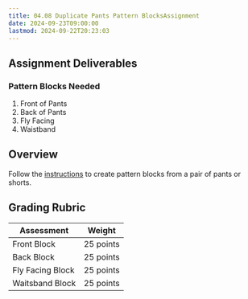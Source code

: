 ```yaml
---
title: 04.08 Duplicate Pants Pattern BlocksAssignment
date: 2024-09-23T09:00:00
lastmod: 2024-09-22T20:23:03
---
```


## Assignment Deliverables

### Pattern Blocks Needed

1. Front of Pants
2. Back of Pants
3. Fly Facing
4. Waistband

## Overview

Follow the [instructions](./04-05-how-to-duplicate-pants-pattern.md) to create pattern blocks from a pair of pants or shorts.

## Grading Rubric

<div class="responsive-table-markdown">

| Assessment       | Weight    |
| ---------------- | --------- |
| Front Block      | 25 points |
| Back Block       | 25 points |
| Fly Facing Block | 25 points |
| Waitsband Block  | 25 points |

</div>
